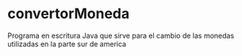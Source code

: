 # convertorMoneda
Programa en escritura Java que sirve para el cambio de las monedas utilizadas en la parte sur de america
